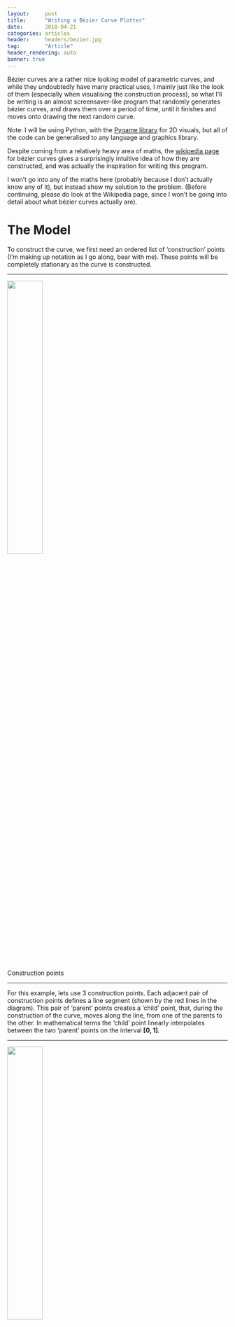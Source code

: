 ```yaml
---
layout:     post
title:      "Writing a Bézier Curve Plotter"
date:       2018-04-21
categories: articles
header:     headers/bezier.jpg
tag:        "Article"
header_rendering: auto
banner: true
---
```


Bézier curves are a rather nice looking model of parametric curves, and while they undoubtedly have many practical uses, I mainly just like the look of them (especially when visualising the construction process), so what I’ll be writing is an almost screensaver-like program that randomly generates bézier curves, and draws them over a period of time, until it finishes and moves onto drawing the next random curve.

Note: I will be using Python, with the [Pygame library](https://www.pygame.org/news) for 2D visuals, but all of the code can be generalised to any language and graphics library.

Despite coming from a relatively heavy area of maths, the [wikipedia page](https://en.wikipedia.org/wiki/B%C3%A9zier_curve#Constructing_B%C3%A9zier_curves) for bézier curves gives a surprisingly intuitive idea of how they are constructed, and was actually the inspiration for writing this program.

I won’t go into any of the maths here (probably because I don’t actually know any of it), but instead show my solution to the problem. (Before continuing, please do look at the Wikipedia page, since I won’t be going into detail about what bézier curves actually are).

# The Model

To construct the curve, we first need an ordered list of ‘construction’ points (I’m making up notation as I go along, bear with me). These points will be completely stationary as the curve is constructed.

---

<div class="img-caption">
<img src="{{ site.s3_path }}/bezier/top_layer.png" class="img-fluid" style="width: 40%">
  <p>Construction points</p>
</div>

---

For this example, lets use 3 construction points. Each adjacent pair of construction points defines a line segment (shown by the red lines in the diagram). This pair of ‘parent’ points creates a ‘child’ point, that, during the construction of the curve, moves along the line, from one of the parents to the other. In mathematical terms the ‘child’ point linearly interpolates between the two ‘parent’ points on the interval **[0, 1]**.

---

<div class="img-caption">
<img src="{{ site.s3_path }}/bezier/linear.gif" class="img-fluid" style="width: 40%">
  <p>Linearly interpolating between two points</p>
</div>

---

Again, the Wikipedia article does a very nice job of showing this.

If we do this for each adjacent pair of construction points, we end up with another ‘layer’ of points (if the construction points is imagined as the first ‘layer’). If the construction layer has **N** points, the layer below contains **N-1** points.

This is all fine and good by itself, but what happens if we do it again? why not repeat the process of interpolating a ‘child’ point between two ‘parent’ points for this layer as well?

It turns out that even though the ‘parents’ may not be stationary, we can still interpolate between them for whatever position they are in*at that point in time*, irrespective of where they were previously.

---

<div class="img-caption">
<img src="{{ site.s3_path }}/bezier/quadratic.gif" class="img-fluid" style="width: 40%">
  <p>Quadratic bézier curve (2nd order)</p>
</div>

---

When we hit a layer with only 1 point however, we have to stop. While this lone point may seem like a bit of a party pooper, it is actually the one thing we were trying to find in the first place.

As the curve moves through the **[0, 1]** interval, the path of this point is what actually shows us the bézier curve, and so I call it the ‘drawing’ point.

At each of our discrete time-steps, the positions of the points are calculated from the top 'construction' layer downwards, as each layer is dependent on the layer above. The position of the drawing point, once calculated for that time-step, is added to a list containing all of the previous positions of the drawing point at their respective time-steps. Once **t = 1**, and all of the child points have fully moved from one parent to the next, all of the points in the list of previous drawing point positions can be connected up, one to the next to form an approximation of the bézier curve.

---

<div class="img-caption">
<img src="{{ site.s3_path }}/bezier/hierarchy.png" class="img-fluid" style="width: 50%">
  <p>Layer hierarchy</p>
</div>

---

# Implementation

I’m going to be writing the source in an almost pseudo-code sort of way, to get the general idea of how it works without having to write all of the boilerplate and glue code.

First we need a way to linearly interpolate between two points based on a parameter **t**.

---

{% highlight py %}{% raw %}def lerp(p0, p1, t):
  # Get differences in x and y between the two points
  xDiff = p1.x - p0.x
  yDiff = p1.y - p0.y
  # Get the difference scaled by t to find the offset
  xOffset = xDiff * t
  yOffset = yDiff * t
  return Point(p0.x + xOffset, p0.y + yOffset){% endraw %}{% endhighlight %}

---

(We call it 'lerp' because it is **l**inear int**erp**olation)

After this, it's a simple matter of creating a list of top layer 'construction' points, assigning each adjacent pair a child point, then repeating for each subsequent layer until reaching the 'drawing' point. This can be easily generalised to any starting size (otherwise known as the 'order' of the curve).

---

{% highlight py %}{% raw %}def lerpAllLayers(layers, t):
  # Iterate over layers (excluding construction layer)
  for layerIndex in range(1, len(layers) - 1):
    # Iterate over points in layer
    for pointIndex in range(len(layer)):
      # Get first parent
      parent0 = layers[layerIndex - 1][pointIndex]
      # Get second parent
      parent1 = layers[layerIndex - 1][pointIndex + 1]
      # Assign child their new position
      layers[layerIndex][pointIndex] = lerp(parent0, parent1, t){% endraw %}{% endhighlight %}

---

(Fun fact, python lists are mutable out of scope so don’t have to be passed back out of the function, be careful of this though!)

To get the drawing point’s history of positions, at each time-step it’s resultant position is added to a list.

And finally, here is the main loop. I’ve omitted all of the graphics code because it’s not too relevant.

---

{% highlight py %}{% raw %}INTERVAL = 0.05
STEPS = int(1 / INTERVAL)
curvePoints = list()
for t in range(STEPS):
  lerpAllLayers(layers, t)
  # Index of the drawing point
  curvePoints.append(layers[-1][0]){% endraw %}{% endhighlight %}

---

Drawing the curve can either be done at the very end, after all of the computation, which would give a static image, or in parallel with the computation, so you would see it drawn over time. If you did this you would have to include some sort of sleep call, otherwise you wouldn’t be able to see the process of the curve being drawn as it would happen so fast.

---

<div class="row">
  <div class="img-caption col-md-6">
  <img src="{{ site.s3_path }}/bezier/order2.gif" class="img-fluid" style="width: 50%">
    <p>2nd order curve</p>
  </div>

  <div class="img-caption col-md-6">
  <img src="{{ site.s3_path }}/bezier/order4.gif" class="img-fluid" style="width: 100%">
    <p>4th order curve</p>
  </div>
</div>

---

# Extras

- The other lines that you can see in the gifs are connecting the layers above the drawing point, with the static white lines being the top layer construction layer. They were drawn by traversing each layer and connecting adjacent points with lines. I think it makes it look very cool.
- [Here](https://github.com/benmandrew/BezierCurve2D) is a github repo of my version of this. Keep in mind that I wrote this a good while ago, and so it’s pretty bad in places (i.e. all of it). Do not take *any* of the practices used in it, please.
- [Here](https://github.com/benmandrew/BezierCurve3D) is another bézier curve plotter, except using the Unity3D Engine. This I made much more recently, so it might be good to look at.

<div class="img-caption">
  <img src="{{ site.s3_path }}/bezier/unity.png" class="img-fluid" style="width: 50%">
  <p>Unity3D bézier curve, without rendering construction lines<br>
  <a href="#">Here's an interactive example!</a></p>
</div>

- If bézier curves interest you, [cubic splines](http://mathworld.wolfram.com/CubicSpline.html) are a very similar alternative, the main difference being that the curve defined by a cubic spline passes through all of it’s control points, whereas in a bézier curve, the control points act as more of a guide, or an attractive force*pulling* the curve towards it. They don’t necessarily have to pass *through* those points. In real world applications, cubic splines tend to be more useful than bézier curves, but require quite a bit more maths.
- Bézier curves can be created in any dimension you wish, above in the Unity version I made it’s in 3D, but if somebody somehow made a 4D or even higher dimension implementation that would be awesome.

And that is all! I hope some of that was useful, and I would recommend attempting to implement it if you have the time.

